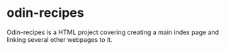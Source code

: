 # odin-recipes
Odin-recipes is a HTML project covering creating a main index page and linking several other webpages to it. 
